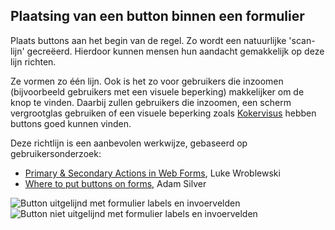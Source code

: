 ## Plaatsing van een button binnen een formulier

Plaats buttons aan het begin van de regel. Zo wordt een natuurlijke 'scan-lijn' gecreëerd. Hierdoor kunnen mensen hun aandacht gemakkelijk op deze lijn richten.

Ze vormen zo één lijn. Ook is het zo voor gebruikers die inzoomen (bijvoorbeeld gebruikers met een visuele beperking) makkelijker om de knop te vinden.
Daarbij zullen gebruikers die inzoomen, een scherm vergrootglas gebruiken of een visuele beperking zoals [Kokervisus](https://nl.wikipedia.org/wiki/Kokervisus) hebben buttons goed kunnen vinden.

Deze richtlijn is een aanbevolen werkwijze, gebaseerd op gebruikersonderzoek:

- [<span lang="en">Primary & Secondary Actions in Web Forms</span>](https://www.lukew.com/ff/entry.asp?571), Luke Wroblewski
- [<span lang="en">Where to put buttons on forms</span>](https://adamsilver.io/blog/where-to-put-buttons-on-forms/), Adam Silver

![Button uitgelijnd met formulier labels en invoervelden](https://raw.githubusercontent.com/nl-design-system/documentatie/assets/richtlijnen_formulier_buttons_placement--do.png)
![Button niet uitgelijnd met formulier labels en invoervelden](https://raw.githubusercontent.com/nl-design-system/documentatie/assets/richtlijnen_formulier_buttons_placement--dont.png)
